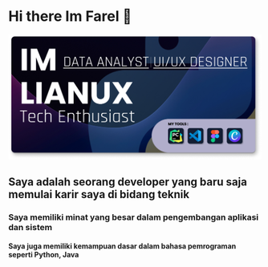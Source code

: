 # Hi there Im Farel 👋

![FarelAjahh](img/Frame%202.jpg)
## Saya adalah seorang developer yang baru saja memulai karir saya di bidang teknik 
### Saya memiliki minat yang besar dalam pengembangan aplikasi dan sistem
#### Saya juga memiliki kemampuan dasar dalam bahasa pemrograman seperti Python, Java


